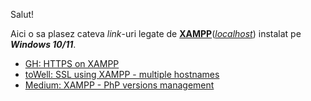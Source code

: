 Salut!

Aici o sa plasez cateva *link*-uri legate de [**XAMPP**](https://www.apachefriends.org/download.html)([*localhost*](https://www.apachefriends.org/faq_windows.html)) instalat pe ***Windows 10/11***.

 - [GH: HTTPS on XAMPP](https://gist.github.com/adnan360/ad2b1cfc44114ac6f91fbb668c76798d)
 - [toWell: SSL using XAMPP - multiple hostnames](https://jtowell.com.au/ssl-localhost-xampp-windows-multiple-host-names/)
 - [Medium: XAMPP - PhP versions management](https://medium.com/@divyesh__chotaliya/effortlessly-switching-xampp-php-versions-on-windows-d76b8e5237e7)
